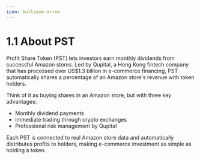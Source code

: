 ```yaml
---
icon: bullseye-arrow
---
```


# 1.1 About PST

Profit Share Token (PST) lets investors earn monthly dividends from successful Amazon stores. Led by Qupital, a Hong Kong fintech company that has processed over US$1.3 billion in e-commerce financing, PST automatically shares a percentage of an Amazon store's revenue with token holders.

Think of it as buying shares in an Amazon store, but with three key advantages:

* Monthly dividend payments
* Immediate trading through crypto exchanges
* Professional risk management by Qupital

Each PST is connected to real Amazon store data and automatically distributes profits to holders, making e-commerce investment as simple as holding a token.
